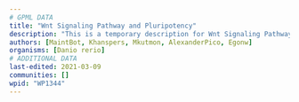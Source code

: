 ```yaml
---
# GPML DATA
title: "Wnt Signaling Pathway and Pluripotency"
description: "This is a temporary description for Wnt Signaling Pathway and Pluripotency"
authors: [MaintBot, Khanspers, Mkutmon, AlexanderPico, Egonw]
organisms: [Danio rerio]
# ADDITIONAL DATA
last-edited: 2021-03-09
communities: []
wpid: "WP1344"
---
```

